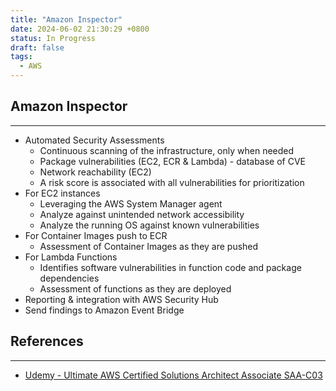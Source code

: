 ```yaml
---
title: "Amazon Inspector"
date: 2024-06-02 21:30:29 +0800
status: In Progress
draft: false
tags:
  - AWS
---
```

## Amazon Inspector
---
- Automated Security Assessments
	- Continuous scanning of the infrastructure, only when needed
	- Package vulnerabilities (EC2, ECR & Lambda) - database of CVE
	- Network reachability (EC2)
	- A risk score is associated with all vulnerabilities for prioritization
- For EC2 instances
	- Leveraging the AWS System Manager agent
	- Analyze against unintended network accessibility
	- Analyze the running OS against known vulnerabilities
- For Container Images push to ECR
	- Assessment of Container Images as they are pushed
- For Lambda Functions
	- Identifies software vulnerabilities in function code and package dependencies
	- Assessment of functions as they are deployed
- Reporting & integration with AWS Security Hub
- Send findings to Amazon Event Bridge

## References
---
- [Udemy - Ultimate AWS Certified Solutions Architect Associate SAA-C03](https://www.udemy.com/course/aws-certified-solutions-architect-associate-saa-c03)
